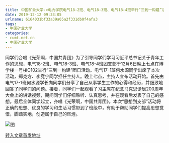 ```yaml
---
title: 中国矿业大学->电力学院电气18-2班、电气18-3班、电气18-4班举行“三到一构建”活动 | cumt.net.cn
date: 2019-12-12 09:33:05
urlname: 6164031bf33a39a05a2f331db0f4afa3
tags: 
- 中国矿业大学
categories:
- cumt.net.cn
- 中国矿业大学
---
```

同学们合唱《光荣啊，中国共青团》为了引导同学们学习习近平总书记关于青年工作的思想，电气18-2班、电气18-3班、电气18-4班团支部于12月6日晚上七点在博学楼一号楼C102举行“三到一构建”团日活动。电气17-1班何水源同学出席了本次活动，郑克方、李竞宇同学担任主持人。晚上七点，主持人宣布活动开始。首先由电气17-1班何水源学长向同学们分享了自己从事学生工作的心得和经历，并细致地回答了同学们的问题。接着，同学们一起观看了习主席在纪念马克思诞辰200周年大会上的讲话视频，期间同学们仔细聆听、认真思考，并在观看后发表了自己的感想。最后全体同学起立，齐唱《光荣啊，中国共青团》。本次“思想到支部”活动将正确的思想、优良的学习和生活习惯带到了班级中，有助于帮助同学们提高思想觉悟，脚踏实地，创造属于自己的辉煌。

![图](http://xwzx.cumt.edu.cn/_upload/article/images/8c/1b/daee547d4f459ed7d86a3986042e/31415b87-5056-4623-88e7-3834e686ec13.jpg)

[转入文章首发地址](http://xwzx.cumt.edu.cn/73/d9/c523a553945/page.htm)